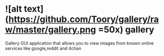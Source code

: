 # ![alt text](https://github.com/Toory/gallery/raw/master/gallery.png =50x) gallery
Gallery GUI application that allows you to view images from known online services like google,reddit and 4chan
